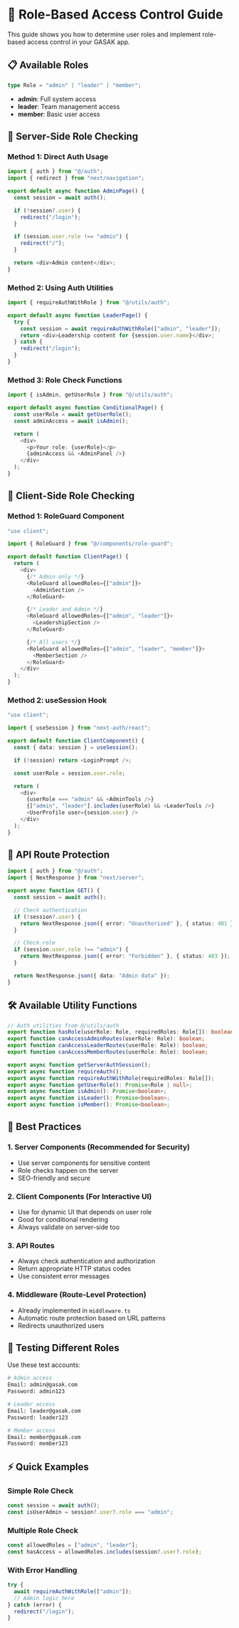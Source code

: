# 🔐 Role-Based Access Control Guide

This guide shows you how to determine user roles and implement role-based access control in your GASAK app.

## 📋 Available Roles

```typescript
type Role = "admin" | "leader" | "member";
```

- **admin**: Full system access
- **leader**: Team management access
- **member**: Basic user access

## 🔧 Server-Side Role Checking

### Method 1: Direct Auth Usage

```typescript
import { auth } from "@/auth";
import { redirect } from "next/navigation";

export default async function AdminPage() {
  const session = await auth();

  if (!session?.user) {
    redirect("/login");
  }

  if (session.user.role !== "admin") {
    redirect("/");
  }

  return <div>Admin content</div>;
}
```

### Method 2: Using Auth Utilities

```typescript
import { requireAuthWithRole } from "@/utils/auth";

export default async function LeaderPage() {
  try {
    const session = await requireAuthWithRole(["admin", "leader"]);
    return <div>Leadership content for {session.user.name}</div>;
  } catch {
    redirect("/login");
  }
}
```

### Method 3: Role Check Functions

```typescript
import { isAdmin, getUserRole } from "@/utils/auth";

export default async function ConditionalPage() {
  const userRole = await getUserRole();
  const adminAccess = await isAdmin();

  return (
    <div>
      <p>Your role: {userRole}</p>
      {adminAccess && <AdminPanel />}
    </div>
  );
}
```

## 🎨 Client-Side Role Checking

### Method 1: RoleGuard Component

```typescript
"use client";

import { RoleGuard } from "@/components/role-guard";

export default function ClientPage() {
  return (
    <div>
      {/* Admin only */}
      <RoleGuard allowedRoles={["admin"]}>
        <AdminSection />
      </RoleGuard>

      {/* Leader and Admin */}
      <RoleGuard allowedRoles={["admin", "leader"]}>
        <LeadershipSection />
      </RoleGuard>

      {/* All users */}
      <RoleGuard allowedRoles={["admin", "leader", "member"]}>
        <MemberSection />
      </RoleGuard>
    </div>
  );
}
```

### Method 2: useSession Hook

```typescript
"use client";

import { useSession } from "next-auth/react";

export default function ClientComponent() {
  const { data: session } = useSession();

  if (!session) return <LoginPrompt />;

  const userRole = session.user.role;

  return (
    <div>
      {userRole === "admin" && <AdminTools />}
      {["admin", "leader"].includes(userRole) && <LeaderTools />}
      <UserProfile user={session.user} />
    </div>
  );
}
```

## 🚀 API Route Protection

```typescript
import { auth } from "@/auth";
import { NextResponse } from "next/server";

export async function GET() {
  const session = await auth();

  // Check authentication
  if (!session?.user) {
    return NextResponse.json({ error: "Unauthorized" }, { status: 401 });
  }

  // Check role
  if (session.user.role !== "admin") {
    return NextResponse.json({ error: "Forbidden" }, { status: 403 });
  }

  return NextResponse.json({ data: "Admin data" });
}
```

## 🛠️ Available Utility Functions

```typescript
// Auth utilities from @/utils/auth
export function hasRole(userRole: Role, requiredRoles: Role[]): boolean;
export function canAccessAdminRoutes(userRole: Role): boolean;
export function canAccessLeaderRoutes(userRole: Role): boolean;
export function canAccessMemberRoutes(userRole: Role): boolean;

export async function getServerAuthSession();
export async function requireAuth();
export async function requireAuthWithRole(requiredRoles: Role[]);
export async function getUserRole(): Promise<Role | null>;
export async function isAdmin(): Promise<boolean>;
export async function isLeader(): Promise<boolean>;
export async function isMember(): Promise<boolean>;
```

## 📝 Best Practices

### 1. Server Components (Recommended for Security)

- Use server components for sensitive content
- Role checks happen on the server
- SEO-friendly and secure

### 2. Client Components (For Interactive UI)

- Use for dynamic UI that depends on user role
- Good for conditional rendering
- Always validate on server-side too

### 3. API Routes

- Always check authentication and authorization
- Return appropriate HTTP status codes
- Use consistent error messages

### 4. Middleware (Route-Level Protection)

- Already implemented in `middleware.ts`
- Automatic route protection based on URL patterns
- Redirects unauthorized users

## 🧪 Testing Different Roles

Use these test accounts:

```bash
# Admin access
Email: admin@gasak.com
Password: admin123

# Leader access
Email: leader@gasak.com
Password: leader123

# Member access
Email: member@gasak.com
Password: member123
```

## ⚡ Quick Examples

### Simple Role Check

```typescript
const session = await auth();
const isUserAdmin = session?.user?.role === "admin";
```

### Multiple Role Check

```typescript
const allowedRoles = ["admin", "leader"];
const hasAccess = allowedRoles.includes(session?.user?.role);
```

### With Error Handling

```typescript
try {
  await requireAuthWithRole(["admin"]);
  // Admin logic here
} catch (error) {
  redirect("/login");
}
```
